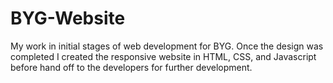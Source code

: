 # BYG-Website

My work in initial stages of web development for BYG. Once the design was completed I created the responsive website in HTML, CSS, and Javascript before hand off to the developers for further development.
